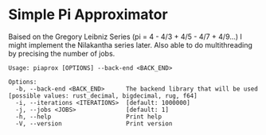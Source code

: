 # Simple Pi Approximator

Baised on the Gregory Leibniz Series (pi = 4 - 4/3 + 4/5 - 4/7 + 4/9...)
I might implement the Nilakantha series later.
Also able to do multithreading by precising the number of jobs.

```
Usage: piaprox [OPTIONS] --back-end <BACK_END>

Options:
  -b, --back-end <BACK_END>      The backend library that will be used [possible values: rust_decimal, bigdecimal, rug, f64]
  -i, --iterations <ITERATIONS>  [default: 1000000]
  -j, --jobs <JOBS>              [default: 1]
  -h, --help                     Print help
  -V, --version                  Print version
```


